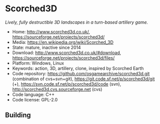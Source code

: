 # Scorched3D

_Lively, fully destructible 3D landscapes in a turn-based artillery game._

- Home: http://www.scorched3d.co.uk/, https://sourceforge.net/projects/scorched3d/
- Media: https://en.wikipedia.org/wiki/Scorched_3D
- State: mature, inactive since 2014
- Download: http://www.scorched3d.co.uk/#download, https://sourceforge.net/projects/scorched3d/files/
- Platform: Windows, Linux
- Keywords: action, 3D, artillery, clone, inspired by Scorched Earth
- Code repository: https://github.com/osgamearchive/scorched3d.git (combination of cvs+svn+git), https://git.code.sf.net/p/scorched3d/git (+), https://svn.code.sf.net/p/scorched3d/code (svn), http://scorched3d.cvs.sourceforge.net (cvs)
- Code language: C++
- Code license: GPL-2.0

## Building

